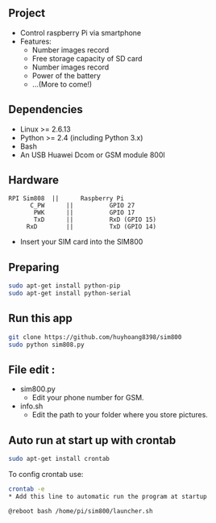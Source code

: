 ## Project
* Control raspberry Pi via smartphone
* Features:
	- Number images record
	- Free storage capacity of SD card
	- Number images record
	- Power of the battery
	- ...(More to come!)

## Dependencies
* Linux >= 2.6.13
* Python >= 2.4 (including Python 3.x)
* Bash
* An USB Huawei Dcom or GSM module 800l

## Hardware 
```
RPI Sim808 	|| 		Raspberry Pi
	  C_PW		||			GPIO 27
	   PWK		|| 			GPIO 17 
	   TxD 		|| 			RxD (GPIO 15)
     RxD 		|| 			TxD (GPIO 14)
```
- Insert your SIM card into the SIM800

## Preparing
```bash
sudo apt-get install python-pip
sudo apt-get install python-serial
```

## Run this app
```bash
git clone https://github.com/huyhoang8398/sim800
sudo python sim808.py
```
## File edit :
* sim800.py
	* Edit your phone number for GSM.
* info.sh
	* Edit the path to your folder where you store pictures.
## Auto run at start up with crontab
```bash
sudo apt-get install crontab
```
To config crontab use:
```bash
crontab -e
* Add this line to automatic run the program at startup
```
```
@reboot bash /home/pi/sim800/launcher.sh
```
